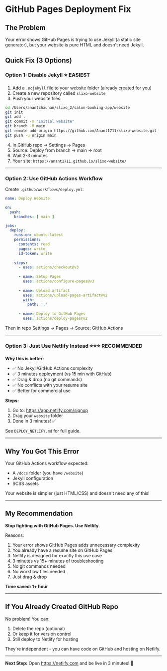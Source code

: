 # GitHub Pages Deployment Fix

## The Problem
Your error shows GitHub Pages is trying to use Jekyll (a static site generator), but your website is pure HTML and doesn't need Jekyll.

## Quick Fix (3 Options)

### **Option 1: Disable Jekyll** ⭐ EASIEST

1. Add a `.nojekyll` file to your website folder (already created for you)
2. Create a new repository called `slixo-website`
3. Push your website files:

```bash
cd /Users/anantchauhan/slixo_2/salon-booking-app/website
git init
git add .
git commit -m "Initial website"
git branch -M main
git remote add origin https://github.com/Anant1711/slixo-website.git
git push -u origin main
```

4. In GitHub repo → Settings → Pages
5. Source: Deploy from branch → main → root
6. Wait 2-3 minutes
7. Your site: `https://anant1711.github.io/slixo-website/`

---

### **Option 2: Use GitHub Actions Workflow**

Create `.github/workflows/deploy.yml`:

```yaml
name: Deploy Website

on:
  push:
    branches: [ main ]

jobs:
  deploy:
    runs-on: ubuntu-latest
    permissions:
      contents: read
      pages: write
      id-token: write
    
    steps:
      - uses: actions/checkout@v3
      
      - name: Setup Pages
        uses: actions/configure-pages@v3
      
      - name: Upload artifact
        uses: actions/upload-pages-artifact@v2
        with:
          path: '.'
      
      - name: Deploy to GitHub Pages
        uses: actions/deploy-pages@v2
```

Then in repo Settings → Pages → Source: GitHub Actions

---

### **Option 3: Just Use Netlify Instead** ⭐⭐⭐ RECOMMENDED

**Why this is better:**
- ✅ No Jekyll/GitHub Actions complexity
- ✅ 3 minutes deployment (vs 15 min with GitHub)
- ✅ Drag & drop (no git commands)
- ✅ No conflicts with your resume site
- ✅ Better for commercial use

**Steps:**
1. Go to: https://app.netlify.com/signup
2. Drag your `website` folder
3. Done in 3 minutes! ✅

See `DEPLOY_NETLIFY.md` for full guide.

---

## Why You Got This Error

Your GitHub Actions workflow expected:
- A `/docs` folder (you have `/website`)
- Jekyll configuration
- SCSS assets

Your website is simpler (just HTML/CSS) and doesn't need any of this!

---

## My Recommendation

**Stop fighting with GitHub Pages. Use Netlify.**

Reasons:
1. Your error shows GitHub Pages adds unnecessary complexity
2. You already have a resume site on GitHub Pages
3. Netlify is designed for exactly this use case
4. 3 minutes vs 15+ minutes of troubleshooting
5. No git commands needed
6. No workflow files needed
7. Just drag & drop

**Time saved: 1+ hour**

---

## If You Already Created GitHub Repo

No problem! You can:
1. Delete the repo (optional)
2. Or keep it for version control
3. Still deploy to Netlify for hosting

They're independent - you can have code on GitHub and hosting on Netlify.

---

**Next Step:** Open https://netlify.com and be live in 3 minutes! 🚀
